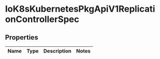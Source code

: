 
# IoK8sKubernetesPkgApiV1ReplicationControllerSpec

## Properties
Name | Type | Description | Notes
------------ | ------------- | ------------- | -------------



